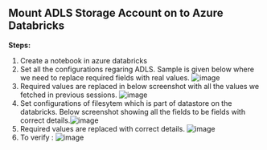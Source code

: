 ## Mount ADLS Storage Account on to Azure Databricks
**Steps:**
1. Create a notebook in azure databricks
2. Set all the configurations regaring ADLS. Sample is given below where we need to replace required fields with real values. ![image](https://user-images.githubusercontent.com/48403668/149074459-a36c928d-5b16-4189-83e6-3096a4274a83.png)
3. Required values are replaced in below screenshot with all the values we fetched in previous sessions. ![image](https://user-images.githubusercontent.com/48403668/149074596-58937aaf-7da8-46cd-87d5-897f32497bec.png)
4. Set configurations of filesytem which is part of datastore on the databricks. Below screenshot showing all the fields to be fields with correct details.![image](https://user-images.githubusercontent.com/48403668/149074901-4291f4a5-90f8-4f8e-8630-a6696d39e9c0.png)
5. Required values are replaced with correct details. ![image](https://user-images.githubusercontent.com/48403668/149074993-adf93273-6da4-4aa4-a378-93fa66a5802d.png)
6. To verify : ![image](https://user-images.githubusercontent.com/48403668/149075122-fb58cfd1-6544-457a-ac28-502041a1e90e.png)
